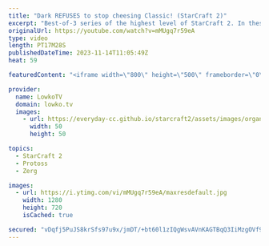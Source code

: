 ```yaml
---
title: "Dark REFUSES to stop cheesing Classic! (StarCraft 2)"
excerpt: "Best-of-3 series of the highest level of StarCraft 2. In these games Dark decides to play the most aggresive Zerg cheeses in all of SC2. Later in the series however, Classic decides to respond in kind with his own Protoss rush. Support my work: https://patreon.com/lowkotv  Lowko merch: https://lowko.shop"
originalUrl: https://youtube.com/watch?v=mMUgq7r59eA
type: video
length: PT17M28S
publishedDateTime: 2023-11-14T11:05:49Z
heat: 59

featuredContent: "<iframe width=\"800\" height=\"500\" frameborder=\"0\" src=\"https://www.youtube.com/embed/mMUgq7r59eA\" allow=\"accelerometer; autoplay; encrypted-media; gyroscope; picture-in-picture\" allowfullscreen></iframe>"

provider:
  name: LowkoTV
  domain: lowko.tv
  images:
    - url: https://everyday-cc.github.io/starcraft2/assets/images/organizations/lowko.tv-50x50.jpg
      width: 50
      height: 50

topics:
  - StarCraft 2
  - Protoss
  - Zerg

images:
  - url: https://i.ytimg.com/vi/mMUgq7r59eA/maxresdefault.jpg
    width: 1280
    height: 720
    isCached: true

secured: "vDqfj5PuJS8krSfs97u9x/jmDT/+bt60l1zIQgWsvAVnKAGTBqQ3IiMzgOVf9Po/3l+tuVsR+TOcYuYj9bCkNKP+nAA+pa6tRLvfJ6DuF7ZaQoy9zIh3MjAbdNVgD3WoV/1QOHG3/beaqU1OcSNKoxKdTqB5YHgsA+SUw+KKeXL9OG1DcTRFvhXQkpfFU2hVnpoz6TY+4HE8j5Mjk3yMUeV2pl57AIuV0ZvyvL4DBxkZimPg1B9COqsBRtiQJWjoXpqRiThSZffhgwgwtxG9Y/Vgshs0qHcNvIxbKFjiOIrWCDl069yZANWfC7UsPgfNrOnMQIvChpwYODTgIxj0HrDzZn7M2/CjZ8uNPbygM56EWfsVOndSnFtM8DafqF4CUYZWMl2TZIXZiShmjiEQOLSS7J4GoFhw8a14EIeM80c=;Z3WdD4ZwybZdWc6Ow+JPEA=="
---
```


